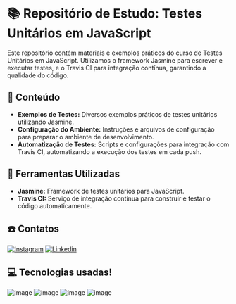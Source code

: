 # 📚 Repositório de Estudo: Testes Unitários em JavaScript

Este repositório contém materiais e exemplos práticos do curso de Testes Unitários em JavaScript. Utilizamos o framework Jasmine para escrever e executar testes, e o Travis CI para integração contínua, garantindo a qualidade do código. 

## 📑 Conteúdo

- **Exemplos de Testes:** Diversos exemplos práticos de testes unitários utilizando Jasmine.
- **Configuração do Ambiente:** Instruções e arquivos de configuração para preparar o ambiente de desenvolvimento.
- **Automatização de Testes:** Scripts e configurações para integração com Travis CI, automatizando a execução dos testes em cada push.

## 🚀 Ferramentas Utilizadas

- **Jasmine:** Framework de testes unitários para JavaScript.
- **Travis CI:** Serviço de integração contínua para construir e testar o código automaticamente.

## ☎️ Contatos

[![Instagram](https://img.shields.io/badge/Instagram-E4405F?style=for-the-badge&logo=instagram&logoColor=white)](https://www.instagram.com/lucas.beraldii/)
[![Linkedin](https://img.shields.io/badge/LinkedIn-0077B5?style=for-the-badge&logo=linkedin&logoColor=white)](https://www.linkedin.com/in/lucas-beraldi-b632a614b/)

## 💻 Tecnologias usadas!
![image](https://img.shields.io/badge/Node.js-43853D?style=for-the-badge&logo=node.js&logoColor=white)
![image](https://img.shields.io/badge/JavaScript-F7DF1E?style=for-the-badge&logo=javascript&logoColor=black)
![image](https://img.shields.io/badge/travis_CI-3EAAAF?style=for-the-badge&logo=travisci&logoColor=white)
![image](https://img.shields.io/badge/Git-F05032.svg?style=for-the-badge&logo=Git&logoColor=white)



